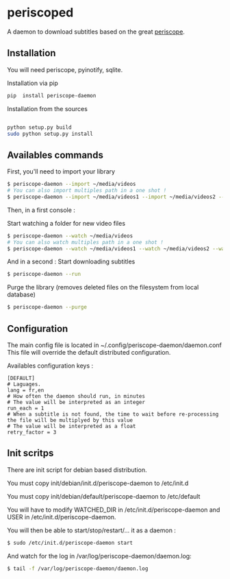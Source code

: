 periscoped
==========

A daemon to download subtitles based on the great [periscope](https://github.com/patrickdessalle/periscope).


Installation
-------------
You will need periscope,  pyinotify, sqlite.

Installation via pip
```sh
pip  install periscope-daemon
```


Installation from the sources
```sh

python setup.py build
sudo python setup.py install
```

Availables commands
-------------------
First, you'll need to import your library
```sh
$ periscope-daemon --import ~/media/videos
# You can also import multiples path in a one shot !
$ periscope-daemon --import ~/media/videos1 --import ~/media/videos2 --import ~/media/videosN

```

Then, in a first console :

Start watching a folder for new video files
```sh
$ periscope-daemon --watch ~/media/videos
# You can also watch multiples path in a one shot !
$ periscope-daemon --watch ~/media/videos1 --watch ~/media/videos2 --watch ~/media/videosN
```

And in a second :
Start downloading subtitles
```sh
$ periscope-daemon --run
```

Purge the library (removes deleted files on the filesystem from local database)
```sh
$ periscope-daemon --purge
```

Configuration
-------------

The main config file is located in ~/.config/periscope-daemon/daemon.conf
This file will override the default distributed configuration.

Availables configuration keys :
```
[DEFAULT]
# Laguages.
lang = fr,en
# How often the daemon should run, in minutes
# The value will be interpreted as an integer
run_each = 1
# When a subtitle is not found, the time to wait before re-processing the file will be multiplyed by this value
# The value will be interpreted as a float
retry_factor = 3
```


Init scritps
-------------
There are init script for debian based distribution.

You must copy init/debian/init.d/periscope-daemon to /etc/init.d

You must copy init/debian/default/periscope-daemon to /etc/default

You will have to modify WATCHED_DIR in /etc/init.d/periscope-daemon and USER in /etc/init.d/periscope-daemon.


You will then be able to start/stop/restart/... it as a daemon :

```sh
$ sudo /etc/init.d/periscope-daemon start
```

And watch for the log in /var/log/periscope-daemon/daemon.log:
```sh
$ tail -f /var/log/periscope-daemon/daemon.log
```

